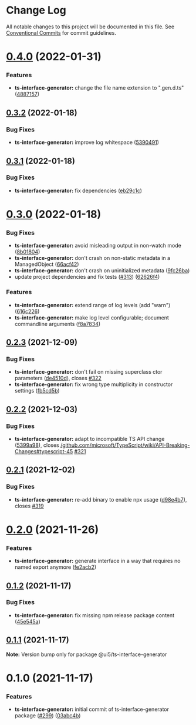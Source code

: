 # Change Log

All notable changes to this project will be documented in this file.
See [Conventional Commits](https://conventionalcommits.org) for commit guidelines.

# [0.4.0](https://github.com/SAP/ui5-typescript/compare/@ui5/ts-interface-generator@0.3.2...@ui5/ts-interface-generator@0.4.0) (2022-01-31)

### Features

- **ts-interface-generator:** change the file name extension to ".gen.d.ts" ([4887157](https://github.com/SAP/ui5-typescript/commit/488715718a19be8b7eb59d9c5d237bf423f619b6))

## [0.3.2](https://github.com/SAP/ui5-typescript/compare/@ui5/ts-interface-generator@0.3.1...@ui5/ts-interface-generator@0.3.2) (2022-01-18)

### Bug Fixes

- **ts-interface-generator:** improve log whitespace ([5390491](https://github.com/SAP/ui5-typescript/commit/53904912ac448d839fd2df8fc06b986419952df0))

## [0.3.1](https://github.com/SAP/ui5-typescript/compare/@ui5/ts-interface-generator@0.3.0...@ui5/ts-interface-generator@0.3.1) (2022-01-18)

### Bug Fixes

- **ts-interface-generator:** fix dependencies ([eb29c1c](https://github.com/SAP/ui5-typescript/commit/eb29c1cc465fd5af96e688e3c52ae35e2c0c34f0))

# [0.3.0](https://github.com/SAP/ui5-typescript/compare/@ui5/ts-interface-generator@0.2.3...@ui5/ts-interface-generator@0.3.0) (2022-01-18)

### Bug Fixes

- **ts-interface-generator:** avoid misleading output in non-watch mode ([8b01804](https://github.com/SAP/ui5-typescript/commit/8b01804dcbbc2295aebdae30db85d86110c69eed))
- **ts-interface-generator:** don't crash on non-static metadata in a ManagedObject ([66acf42](https://github.com/SAP/ui5-typescript/commit/66acf42dc6e11b330428b31c24e8507696e7116f))
- **ts-interface-generator:** don't crash on uninitialized metadata ([9fc26ba](https://github.com/SAP/ui5-typescript/commit/9fc26ba8fdc87ec3e69c959948eaf088184ab7a8))
- update project dependencies and fix tests ([#313](https://github.com/SAP/ui5-typescript/issues/313)) ([62626f4](https://github.com/SAP/ui5-typescript/commit/62626f4069d0fa701528d84ae431ccc2a4b69933))

### Features

- **ts-interface-generator:** extend range of log levels (add "warn") ([616c226](https://github.com/SAP/ui5-typescript/commit/616c226dac2943c40a61ce1c345288442971d00a))
- **ts-interface-generator:** make log level configurable; document commandline arguments ([f8a7834](https://github.com/SAP/ui5-typescript/commit/f8a7834c931a76b523b08b87dd35e90c83b51498))

## [0.2.3](https://github.com/SAP/ui5-typescript/compare/@ui5/ts-interface-generator@0.2.2...@ui5/ts-interface-generator@0.2.3) (2021-12-09)

### Bug Fixes

- **ts-interface-generator:** don't fail on missing superclass ctor parameters ([de4510d](https://github.com/SAP/ui5-typescript/commit/de4510d7bf10df7387c7d5791fe4b3ace00f1154)), closes [#322](https://github.com/SAP/ui5-typescript/issues/322)
- **ts-interface-generator:** fix wrong type multiplicity in constructor settings ([fb5cd5b](https://github.com/SAP/ui5-typescript/commit/fb5cd5b9961ae744221b269bdff4ca337866a292))

## [0.2.2](https://github.com/SAP/ui5-typescript/compare/@ui5/ts-interface-generator@0.2.1...@ui5/ts-interface-generator@0.2.2) (2021-12-03)

### Bug Fixes

- **ts-interface-generator:** adapt to incompatible TS API change ([5399a98](https://github.com/SAP/ui5-typescript/commit/5399a98ee8d14167d33405cf2e746446b3ed2bea)), closes [/github.com/microsoft/TypeScript/wiki/API-Breaking-Changes#typescript-45](https://github.com//github.com/microsoft/TypeScript/wiki/API-Breaking-Changes/issues/typescript-45) [#321](https://github.com/SAP/ui5-typescript/issues/321)

## [0.2.1](https://github.com/SAP/ui5-typescript/compare/@ui5/ts-interface-generator@0.2.0...@ui5/ts-interface-generator@0.2.1) (2021-12-02)

### Bug Fixes

- **ts-interface-generator:** re-add binary to enable npx usage ([d98e4b7](https://github.com/SAP/ui5-typescript/commit/d98e4b7973c814199868b93a418d238f7b521540)), closes [#319](https://github.com/SAP/ui5-typescript/issues/319)

# [0.2.0](https://github.com/SAP/ui5-typescript/compare/@ui5/ts-interface-generator@0.1.2...@ui5/ts-interface-generator@0.2.0) (2021-11-26)

### Features

- **ts-interface-generator:** generate interface in a way that requires no named export anymore ([fe2acb2](https://github.com/SAP/ui5-typescript/commit/fe2acb26adee7d89cf09a0c7a0cef9b5c38c7b08))

## [0.1.2](https://github.com/SAP/ui5-typescript/compare/@ui5/ts-interface-generator@0.1.1...@ui5/ts-interface-generator@0.1.2) (2021-11-17)

### Bug Fixes

- **ts-interface-generator:** fix missing npm release package content ([45e545a](https://github.com/SAP/ui5-typescript/commit/45e545af62e733ad61aefc73899aac65b65141ca))

## [0.1.1](https://github.com/SAP/ui5-typescript/compare/@ui5/ts-interface-generator@0.1.0...@ui5/ts-interface-generator@0.1.1) (2021-11-17)

**Note:** Version bump only for package @ui5/ts-interface-generator

# 0.1.0 (2021-11-17)

### Features

- **ts-interface-generator:** initial commit of ts-interface-generator package ([#299](https://github.com/SAP/ui5-typescript/issues/299)) ([03abc4b](https://github.com/SAP/ui5-typescript/commit/03abc4bf843566e7db38d7fa308e6ce8c1903e58))
